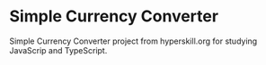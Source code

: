 # Simple Currency Converter
Simple Currency Converter project from hyperskill.org for studying JavaScrip and TypeScript.
